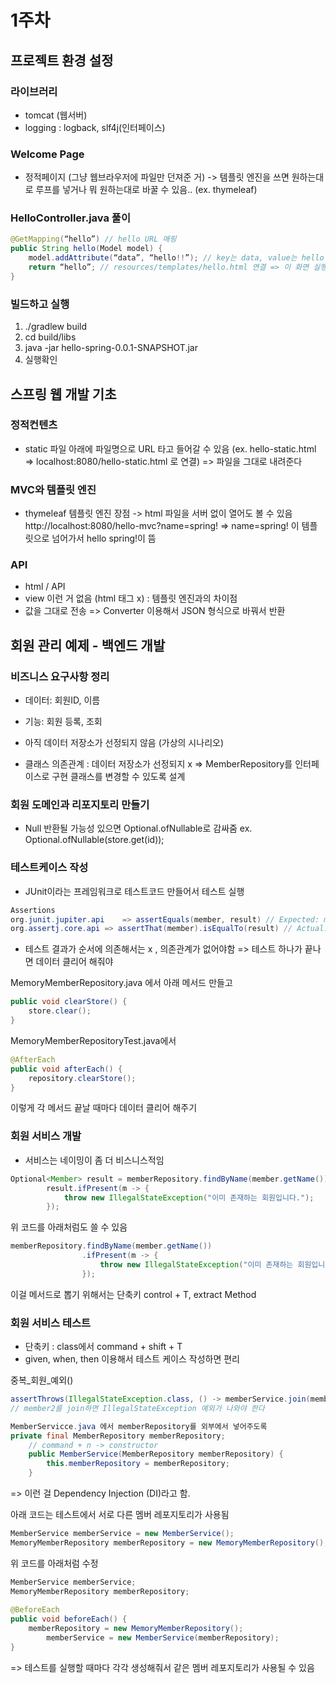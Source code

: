 # 1주차 
## 프로젝트 환경 설정

### 라이브러리
- tomcat (웹서버)
- logging : logback, slf4j(인터페이스)

### Welcome Page
- 정적페이지 (그냥 웹브라우저에 파일만 던져준 거) 
  -> 템플릿 엔진을 쓰면 원하는대로 루프를 넣거나 뭐 원하는대로 바꿀 수 있음.. (ex. thymeleaf)

### HelloController.java 풀이
```java
@GetMapping(“hello”) // hello URL 매핑
public String hello(Model model) {
	model.addAttribute(“data”, “hello!!”); // key는 data, value는 hello!!
	return “hello”; // resources/templates/hello.html 연결 => 이 화면 실행시켜
}
```

### 빌드하고 실행 
1. ./gradlew build
2. cd build/libs
3. java -jar hello-spring-0.0.1-SNAPSHOT.jar
4. 실행확인


## 스프링 웹 개발 기초

### 정적컨텐츠
- static 파일 아래에 파일명으로 URL 타고 들어갈 수 있음
  (ex. hello-static.html => localhost:8080/hello-static.html 로 연결)
  => 파일을 그대로 내려준다

### MVC와 템플릿 엔진
- thymeleaf 템플릿 엔진 장점 -> html 파일을 서버 없이 열어도 볼 수 있음
  http://localhost:8080/hello-mvc?name=spring! 
  => name=spring! 이 템플릿으로 넘어가서 hello spring!이 뜸

### API
- html / API 
- view 이런 거 없음 (html 태그 x) : 템플릿 엔진과의 차이점
- 값을 그대로 전송
=> Converter 이용해서 JSON 형식으로 바꿔서 반환


## 회원 관리 예제 - 백엔드 개발

### 비즈니스 요구사항 정리 
- 데이터: 회원ID, 이름
- 기능: 회원 등록, 조회
- 아직 데이터 저장소가 선정되지 않음 (가상의 시나리오)

- 클래스 의존관계
  : 데이터 저장소가 선정되지 x => MemberRepository를 인터페이스로 구현 클래스를 변경할 수 있도록 설계

### 회원 도메인과 리포지토리 만들기
- Null 반환될 가능성 있으면 Optional.ofNullable로 감싸줌
  ex. Optional.ofNullable(store.get(id));

### 테스트케이스 작성
- JUnit이라는 프레임워크로 테스트코드 만들어서 테스트 실행

```java
Assertions
org.junit.jupiter.api	 => assertEquals(member, result) // Expected: member, Actual: result 
org.assertj.core.api => assertThat(member).isEqualTo(result) // Actual: member
```

- 테스트 결과가 순서에 의존해서는 x , 의존관계가 없어야함
  => 테스트 하나가 끝나면 데이터 클리어 해줘야 

MemoryMemberRepository.java 에서 아래 메서드 만들고
```java
public void clearStore() {
	store.clear();
}
```

MemoryMemberRepositoryTest.java에서 
```java
@AfterEach
public void afterEach() {
	repository.clearStore();
}
```
이렇게 각 메서드 끝날 때마다 데이터 클리어 해주기

### 회원 서비스 개발
- 서비스는 네이밍이 좀 더 비스니스적임

```java
Optional<Member> result = memberRepository.findByName(member.getName());
        result.ifPresent(m -> {
            throw new IllegalStateException("이미 존재하는 회원입니다.");
        });
```

위 코드를 아래처럼도 쓸 수 있음

```java
memberRepository.findByName(member.getName())
                .ifPresent(m -> {
                    throw new IllegalStateException("이미 존재하는 회원입니다.");
                });
```

이걸 메서드로 뽑기 위해서는 단축키 control + T, extract Method

### 회원 서비스 테스트
- 단축키 : class에서 command + shift + T
- given, when, then 이용해서 테스트 케이스 작성하면 편리

중복_회원_예외()
```java
assertThrows(IllegalStateException.class, () -> memberService.join(member2));
// member2를 join하면 IllegalStateException 예외가 나와야 한다

MemberServicce.java 에서 memberRepository를 외부에서 넣어주도록
private final MemberRepository memberRepository;
    // command + n -> constructor 
    public MemberService(MemberRepository memberRepository) {
        this.memberRepository = memberRepository;
    }
```
=> 이런 걸 Dependency Injection (DI)라고 함.

아래 코드는 테스트에서 서로 다른 멤버 레포지토리가 사용됨
```java
MemberService memberService = new MemberService();
MemoryMemberRepository memberRepository = new MemoryMemberRepository();
```

위 코드를 아래처럼 수정 

```java
MemberService memberService;
MemoryMemberRepository memberRepository;
    
@BeforeEach
public void beforeEach() {
	memberRepository = new MemoryMemberRepository();
        memberService = new MemberService(memberRepository);
}
```
=> 테스트를 실행할 때마다 각각 생성해줘서 같은 멤버 레포지토리가 사용될 수 있음
